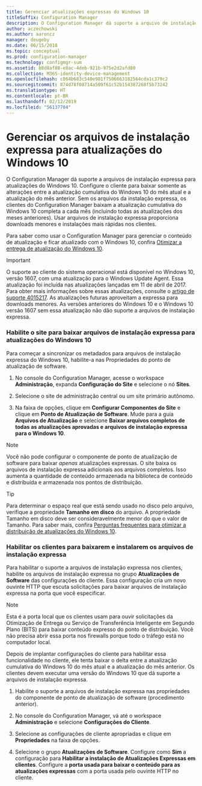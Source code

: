```yaml
---
title: Gerenciar atualizações expressas do Windows 10
titleSuffix: Configuration Manager
description: O Configuration Manager dá suporte a arquivo de instalação expressa para o Windows 10, proporciona downloads menores e instalações mais rápidas nos clientes.
author: aczechowski
ms.author: aaroncz
manager: dougeby
ms.date: 06/15/2018
ms.topic: conceptual
ms.prod: configuration-manager
ms.technology: configmgr-sum
ms.assetid: b8d8af88-e8ac-4deb-921b-975e2d2afd80
ms.collection: M365-identity-device-management
ms.openlocfilehash: c864b683c540e981f7506663182564cda1c379c2
ms.sourcegitcommit: 874d78f08714a509f61c52b154387268f5b73242
ms.translationtype: HT
ms.contentlocale: pt-BR
ms.lasthandoff: 02/12/2019
ms.locfileid: "56137704"
---
```

# <a name="manage-express-installation-files-for-windows-10-updates"></a>Gerenciar os arquivos de instalação expressa para atualizações do Windows 10

O Configuration Manager dá suporte a arquivos de instalação expressa para atualizações do Windows 10. Configure o cliente para baixar somente as alterações entre a atualização cumulativa do Windows 10 do mês atual e a atualização do mês anterior. Sem os arquivos da instalação expressa, os clientes do Configuration Manager baixam a atualização cumulativa do Windows 10 completa a cada mês (incluindo todas as atualizações dos meses anteriores). Usar arquivos de instalação expressa proporciona downloads menores e instalações mais rápidas nos clientes.

Para saber como usar o Configuration Manager para gerenciar o conteúdo de atualização e ficar atualizado com o Windows 10, confira [Otimizar a entrega de atualização do Windows 10](/sccm/sum/deploy-use/optimize-windows-10-update-delivery).  


> [!IMPORTANT]  
> O suporte ao cliente do sistema operacional está disponível no Windows 10, versão 1607, com uma atualização para o Windows Update Agent. Essa atualização foi incluída nas atualizações lançadas em 11 de abril de 2017. Para obter mais informações sobre essas atualizações, consulte o [artigo de suporte 4015217](http://support.microsoft.com/kb/4015217). As atualizações futuras aproveitam a expressa para downloads menores. As versões anteriores do Windows 10 e o Windows 10 versão 1607 sem essa atualização não dão suporte a arquivos de instalação expressa.  


### <a name="enable-the-site-to-download-express-installation-files-for-windows-10-updates"></a>Habilite o site para baixar arquivos de instalação expressa para atualizações do Windows 10
Para começar a sincronizar os metadados para arquivos de instalação expressa do Windows 10, habilite-a nas Propriedades do ponto de atualização de software.  

1. No console do Configuration Manager, acesse o workspace **Administração**, expanda **Configuração do Site** e selecione o nó **Sites**.  

2. Selecione o site de administração central ou um site primário autônomo.  

3. Na faixa de opções, clique em **Configurar Componentes do Site** e clique em **Ponto de Atualização de Software**. Mude para a guia **Arquivos de Atualização** e selecione **Baixar arquivos completos de todas as atualizações aprovadas e arquivos de instalação expressa para o Windows 10**.

> [!NOTE]    
> Você não pode configurar o componente de ponto de atualização de software para baixar *apenas* atualizações expressas.  O site baixa os arquivos de instalação expressa adicionais aos arquivos completos. Isso aumenta a quantidade de conteúdo armazenada na biblioteca de conteúdo e distribuída e armazenada nos pontos de distribuição.

> [!Tip]  
> Para determinar o espaço real que está sendo usado no disco pelo arquivo, verifique a propriedade **Tamanho em disco** do arquivo. A propriedade Tamanho em disco deve ser consideravelmente menor do que o valor de Tamanho. Para saber mais, confira [Perguntas frequentes para otimizar a distribuição de atualizações do Windows 10](/sccm/sum/deploy-use/optimize-windows-10-update-delivery#bkmk_faq).  


### <a name="enable-clients-to-download-and-install-express-installation-files"></a>Habilitar os clientes para baixarem e instalarem os arquivos de instalação expressa
Para habilitar o suporte a arquivos de instalação expressa nos clientes, habilite os arquivos de instalação expressa no grupo **Atualizações de Software** das configurações do cliente. Essa configuração cria um novo ouvinte HTTP que escuta solicitações para baixar arquivos de instalação expressa na porta que você especificar.

> [!NOTE]    
> Esta é a porta local que os clientes usam para ouvir solicitações da Otimização de Entrega ou Serviço de Transferência Inteligente em Segundo Plano (BITS) para baixar conteúdo expresso do ponto de distribuição. Você não precisa abrir essa porta nos firewalls porque todo o tráfego está no computador local.  

Depois de implantar configurações do cliente para habilitar essa funcionalidade no cliente, ele tenta baixar o delta entre a atualização cumulativa do Windows 10 do mês atual e a atualização do mês anterior. Os clientes devem executar uma versão do Windows 10 que dá suporte a arquivos de instalação expressa.  

1. Habilite o suporte a arquivos de instalação expressa nas propriedades do componente de ponto de atualização de software (procedimento anterior).  

2. No console do Configuration Manager, vá até o workspace **Administração** e selecione **Configurações do Cliente**.  

3. Selecione as configurações de cliente apropriadas e clique em **Propriedades** na faixa de opções.  

4. Selecione o grupo **Atualizações de Software**. Configure como **Sim** a configuração para **Habilitar a instalação de Atualizações Expressas em clientes**. Configure a **porta usada para baixar o conteúdo para as atualizações expressas** com a porta usada pelo ouvinte HTTP no cliente.
